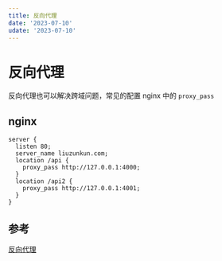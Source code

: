 ```yaml
---
title: 反向代理
date: '2023-07-10'
udate: '2023-07-10'
---
```


# 反向代理

反向代理也可以解决跨域问题，常见的配置 nginx 中的 `proxy_pass`

## nginx

```shell
server {
  listen 80;
  server_name liuzunkun.com;
  location /api {
    proxy_pass http://127.0.0.1:4000;
  }
  location /api2 {
    proxy_pass http://127.0.0.1:4001;
  }
}
```

## 参考

[反向代理](https://www.qiufeng.blue/frontend/cors.html#_3-nginx-%E5%8F%8D%E5%90%91%E4%BB%A3%E7%90%86)
